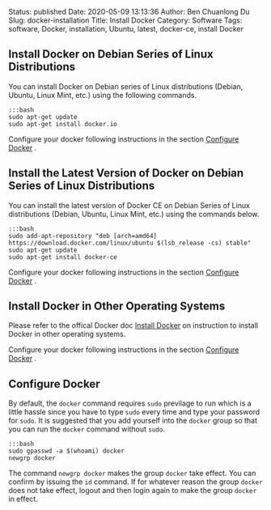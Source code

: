 Status: published
Date: 2020-05-09 13:13:36
Author: Ben Chuanlong Du
Slug: docker-installation
Title: Install Docker
Category: Software
Tags: software, Docker, installation, Ubuntu, latest, docker-ce, install Docker

## Install Docker on Debian Series of Linux Distributions

You can install Docker on Debian series of Linux distributions
(Debian, Ubuntu, Linux Mint, etc.) 
using the following commands.

    :::bash
    sudo apt-get update
    sudo apt-get install docker.io

Configure your docker following instructions in the section 
[Configure Docker](http://www.legendu.net/en/blog/docker-installation/#configure-docker)
.

## Install the Latest Version of Docker on Debian Series of Linux Distributions

You can install the latest version of Docker CE 
on Debian Series of Linux distributions (Debian, Ubuntu, Linux Mint, etc.)
using the commands below.

    :::bash
    sudo add-apt-repository "deb [arch=amd64] https://download.docker.com/linux/ubuntu $(lsb_release -cs) stable"
    sudo apt-get update
    sudo apt-get install docker-ce

Configure your docker following instructions in the section 
[Configure Docker](http://www.legendu.net/en/blog/docker-installation/#configure-docker)
.

## Install Docker in Other Operating Systems

Please refer to the offical Docker doc [Install Docker](https://docs.docker.com/install/)
on instruction to install Docker in other operating systems.

Configure your docker following instructions in the section 
[Configure Docker](http://www.legendu.net/en/blog/docker-installation/#configure-docker)
.

## Configure Docker 

By default,
the `docker` command requires `sudo` previlage to run
which is a little hassle since you have to type `sudo` every time 
and type your password for `sudo`.
It is suggested that you add yourself into the `docker` group
so that you can run the `docker` command without `sudo`.

    :::bash
    sudo gpasswd -a $(whoami) docker
    newgrp docker

The command `newgrp docker` makes the group `docker` take effect.
You can confirm by issuing the `id` command.
If for whatever reason the group `docker` does not take effect,
logout and then login again to make the group `docker` in effect.
